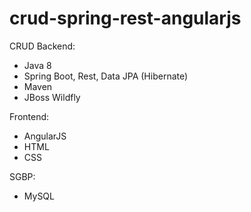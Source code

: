 # crud-spring-rest-angularjs
CRUD
 Backend:
 - Java 8
 - Spring Boot, Rest, Data JPA (Hibernate)
 - Maven
 - JBoss Wildfly
 
 Frontend:
 - AngularJS
 - HTML
 - CSS

 SGBP:
 - MySQL
